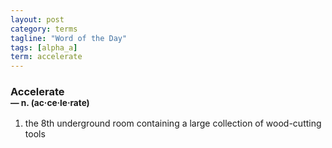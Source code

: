 ```yaml
---
layout: post
category: terms
tagline: "Word of the Day"
tags: [alpha_a]
term: accelerate
---
```


<h3>Accelerate<br/> <small>&mdash; n. (ac<span>&middot;</span>ce<span>&middot;</span>le<span>&middot;</span>rate)</small></h3>
<p><ol>
<li>the 8th underground room containing a large collection of wood-cutting tools</li>
</ol></p>
